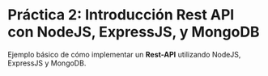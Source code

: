 # Práctica 2: Introducción Rest API con NodeJS, ExpressJS, y MongoDB

Ejemplo básico de cómo implementar un **Rest-API** utilizando NodeJS, ExpressJS y MongoDB.

